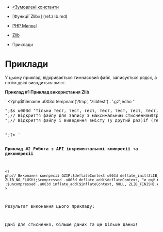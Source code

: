 - [«Зумовлені константи](zlib.constants.md)
- [Функції Zlib»] (ref.zlib.md)

- [PHP Manual](index.md)
- [Zlib](book.zlib.md)
- Приклади

# Приклади

У цьому прикладі відкривається тимчасовий файл, записується рядок, а
потім двічі виводиться вміст.

**Приклад #1 Приклад використання Zlib**

` <?php$filename u003d tempnam('/tmp', 'zlibtest') . '.gz';echo "<html>
<head></head>
<body>
<pre>
";$s u003d "Тільки тест, тест, тест, тест, тест, тест, тест, тест!
";// Відкриття файлу для запису з максимальним стисненням$zp u003d gzopen($filename, "w9");// Запис рядки в файлgzwrite($zp, $s);// | файлу для читання $ zp u003d u003d gzopen ($ filename, "")"; ;echo "
";// Відкриття файлу і виведення вмісту (у другий раз)if (readgzfile($filename) !u003d strlen($s)) {     echo "Виникла помилка з| /pre>
</body>
</html>
";?> `

**Приклад #2 Робота з API інкрементальної компресії та декомпресії**

`<?php// Виконання компресії GZIP:$deflateContext u003d deflate_init(ZLIB_ENCODING_GZIP); ZLIB_NO_FLUSH);$compressed .u003d deflate_add($deflateContext, "и ещё больше данных!", ZLIB_FINISH);// Выполнение декомпрессии GZIP:$inflateContext u003d inflate_init(ZLIB_ENCODING_GZIP);$uncompressed u003d inflate_add($inflateContext, $compressed, ZLIB_NO_FLUSH) ;$uncompressed .u003d inflate_add($inflateContext, NULL, ZLIB_FINISH);echo $uncompressed;?> `

Результат виконання цього прикладу:

Дані для стиснення, більше даних та ще більше даних!

